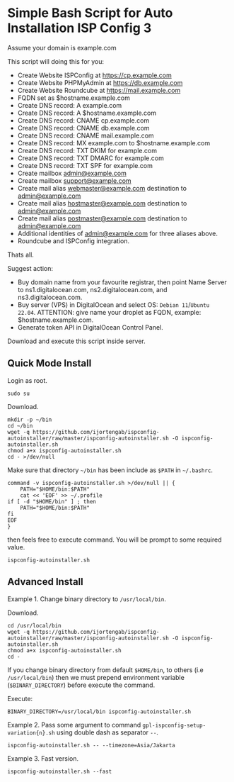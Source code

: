 # Simple Bash Script for Auto Installation ISP Config 3

Assume your domain is example.com

This script will doing this for you:

- Create Website ISPConfig at https://cp.example.com
- Create Website PHPMyAdmin at https://db.example.com
- Create Website Roundcube at https://mail.example.com
- FQDN set as $hostname.example.com
- Create DNS record: A example.com
- Create DNS record: A $hostname.example.com
- Create DNS record: CNAME cp.example.com
- Create DNS record: CNAME db.example.com
- Create DNS record: CNAME mail.example.com
- Create DNS record: MX example.com to $hostname.example.com
- Create DNS record: TXT DKIM for example.com
- Create DNS record: TXT DMARC for example.com
- Create DNS record: TXT SPF for example.com
- Create mailbox admin@example.com
- Create mailbox support@example.com
- Create mail alias webmaster@example.com destination to admin@example.com
- Create mail alias hostmaster@example.com destination to admin@example.com
- Create mail alias postmaster@example.com destination to admin@example.com
- Additional identities of admin@example.com for three aliases above.
- Roundcube and ISPConfig integration.

Thats all.

Suggest action:

- Buy domain name from your favourite registrar, then point Name Server to
  ns1.digitalocean.com, ns2.digitalocean.com, and ns3.digitalocean.com.
- Buy server (VPS) in DigitalOcean and select OS: `Debian 11`/`Ubuntu 22.04`.
  ATTENTION: give name your droplet as FQDN, example: $hostname.example.com.
- Generate token API in DigitalOcean Control Panel.

Download and execute this script inside server.

## Quick Mode Install

Login as root.

```
sudo su
```

Download.

```
mkdir -p ~/bin
cd ~/bin
wget -q https://github.com/ijortengab/ispconfig-autoinstaller/raw/master/ispconfig-autoinstaller.sh -O ispconfig-autoinstaller.sh
chmod a+x ispconfig-autoinstaller.sh
cd - >/dev/null
```

Make sure that directory `~/bin` has been include as `$PATH` in `~/.bashrc`.

```
command -v ispconfig-autoinstaller.sh >/dev/null || {
    PATH="$HOME/bin:$PATH"
    cat << 'EOF' >> ~/.profile
if [ -d "$HOME/bin" ] ; then
    PATH="$HOME/bin:$PATH"
fi
EOF
}
```

then feels free to execute command. You will be prompt to some required value.

```
ispconfig-autoinstaller.sh
```

## Advanced Install

Example 1. Change binary directory to `/usr/local/bin`.

Download.

```
cd /usr/local/bin
wget -q https://github.com/ijortengab/ispconfig-autoinstaller/raw/master/ispconfig-autoinstaller.sh -O ispconfig-autoinstaller.sh
chmod a+x ispconfig-autoinstaller.sh
cd -
```

If you change binary directory from default `$HOME/bin`, to others (i.e `/usr/local/bin`) then we must prepend environment variable (`$BINARY_DIRECTORY`) before execute the command.

Execute:

```
BINARY_DIRECTORY=/usr/local/bin ispconfig-autoinstaller.sh
```

Example 2. Pass some argument to command `gpl-ispconfig-setup-variation{n}.sh` using double dash as separator `--`.

```
ispconfig-autoinstaller.sh -- --timezone=Asia/Jakarta
```

Example 3. Fast version.

```
ispconfig-autoinstaller.sh --fast
```
